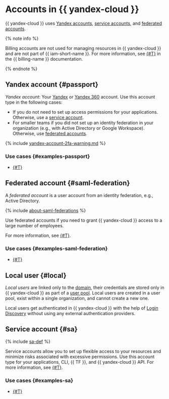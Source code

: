 # Accounts in {{ yandex-cloud }}

{{ yandex-cloud }} uses [Yandex accounts](#passport), [service accounts](#sa), and [federated accounts](#saml-federation).

{% note info %}

Billing accounts are not used for managing resources in {{ yandex-cloud }} and are not part of {{ iam-short-name }}. For more information, see [{#T}](../../../billing/concepts/billing-account.md) in the {{ billing-name }} documentation.

{% endnote %}

## Yandex account {#passport}

_Yandex account_: Your [Yandex](https://yandex.ru/support/passport/index.html) or [Yandex 360](https://360.yandex.ru/) account. Use this account type in the following cases:

* If you do not need to set up access permissions for your applications. Otherwise, use a [service account](#sa).
* For smaller teams if you did not set up an identity federation in your organization (e.g., with Active Directory or Google Workspace). Otherwise, use [federated accounts](#saml-federation).

{% include [yandex-account-2fa-warning.md](../../../_includes/iam/yandex-account-2fa-warning.md) %}

### Use cases {#examples-passport}

* [{#T}](../../../tutorials/serverless/websocket-app.md)

## Federated account {#saml-federation}

A _federated account_ is a user account from an identity federation, e.g., Active Directory.

{% include [about-saml-federations](../../../_includes/iam/about-saml-federations.md) %}

Use federated accounts if you need to grant {{ yandex-cloud }} access to a large number of employees.

For more information, see [{#T}](../../../organization/concepts/add-federation.md).

### Use cases {#examples-saml-federation}

* [{#T}](../../../tutorials/security/vault-secret.md)

## Local user {#local}

_Local users_ are linked only to the [domain](../../../organization/concepts/domains.md), their credentials are stored only in {{ yandex-cloud }} as part of a [user pool](../../../organization/concepts/user-pools.md). Local users are created in a user pool, exist within a single organization, and cannot create a new one.

Local users get authenticated in {{ yandex-cloud }} with the help of [Login Discovery](../../../organization/concepts/domains.md#login-discovery) without using any external authentication providers.

## Service account {#sa}

{% include [sa-def](../../_includes_service/sa-def.md) %}

Service accounts allow you to set up flexible access to your resources and minimize risks associated with excessive permissions. Use this account type for your applications, CLI, {{ TF }}, and {{ yandex-cloud }} API. For more information, see [{#T}](service-accounts.md).

### Use cases {#examples-sa}

* [{#T}](../../../tutorials/infrastructure-management/terraform-quickstart.md)
